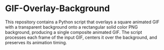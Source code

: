 # GIF-Overlay-Background
This repository contains a Python script that overlays a square animated GIF with a transparent background onto a rectangular solid color PNG background, producing a single composite animated GIF. The script processes each frame of the input GIF, centers it over the background, and preserves its animation timing.
